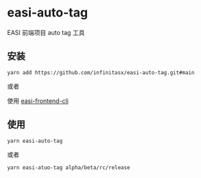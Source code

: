 # easi-auto-tag
EASI 前端项目 auto tag 工具

## 安装
`yarn add https://github.com/infinitasx/easi-auto-tag.git#main`

或者

使用 [easi-frontend-cli](https://github.com/infinitasx/easi-frontend-cli)

## 使用
`yarn easi-auto-tag`

或者

`yarn easi-atuo-tag alpha/beta/rc/release`
